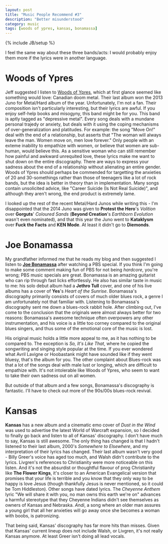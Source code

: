 ```yaml
---
layout: post
title: "Music People Recommend #3"
description: "Better misunderstood"
category: music 
tags: [woods of ypres, kansas, bonamassa]
---
```

{% include JB/setup %}

I feel the same way about these three bands/acts: I would probably enjoy them more if the lyrics were in another language.

Woods of Ypres
==============

Jeff suggested I listen to [Woods of Ypres](https://en.wikipedia.org/wiki/Woods_of_Ypres), which at first glance seemed like something would love: Canadian doom metal. Their last album won the 2013 Juno for Metal/Hard album of the year. Unfortunately, I'm not a fan. Their composition isn't particularly interesting, but their lyrics are awful. If you enjoy self-help books and misogyny, this band might be for you. This band is aptly tagged as "depressive metal". Every song deals with a mundane personal trajedy or anxiety, but deals with it using the coping mechanisms of over-generalization and platitudes. For example: the song "Move On!" deal with the end of a relationship, but asserts that "The woman will always leave the man. Women move on, men love forever." Only people with an exteme inability to empathize with women, or believe that women are sub-human, would believe this. As a sensitive woman who can still remember how painful and awkward unrequited love, these lyrics make me want to shut down on the entire discography. There are ways to express your sadness about the end of a relationship without alienating an entire gender. Woods of Ypres should perhaps be commended for targetting the anxieties of 20 and 30-somethings rather than those of teenagers like a lot of rock bands, but the idea is better in theory than in implementation.  Many songs contain unsolicited advice, like "Career Suicide (Is Not Real Suicide)", and although they aren't wrong, the end product is extremely lame.

I looked up the rest of the recent Metal/Hard Junos while writing this - I'm disappointed that the 2014 Juno was given to **Protest the Hero**'s *Volition* over **Gorguts**' *Coloured Sands* (**Beyond Creation**'s *Earthborn Evolution* wasn't even nominated), and that this year the Juno went to **Kataklysm** over **Fuck the Facts** and **KEN Mode**. At least it didn't go to **Diemonds**.


Joe Bonamassa
=============

My grandfather informed me that he reads my blog and then suggested I listen to [**Joe Bonamassa**](https://en.wikipedia.org/wiki/Joe_Bonamassa) after watching a PBS special. If you think I'm going to make some comment making fun of PBS for not being *hardcore*, you're wrong; PBS music specials are great. Bonamassa is an amazing guitarist who can rip through fast licks effortlessly. He also has similar taste in music to me: his solo debut album had a **Jethro Tull** cover, and one of his live albums has a cover of **Yes**'s *Heart of the Sunrise*. Bonamassa's discography primarily consists of covers of much older blues rock, a genre I am unfortunately not that familiar with. Listening to Bonamassa's discography sent me down a blues-rock rabbit hole. After climbing out, I've come to the conclusion that the originals were almost always better for two reasons: Bonamassa's awesome technique often overpowers any other instrumentation, and his voice is a little too corney compared to the original blues singers, and thus some of the emotional core of the music is lost. 

His original music holds a little more appeal to me, as it has nothing to be compared to. The exception is *So, It's Like That*, where he copied the songwriting and singing style popular at the time. If you ever wondered what Avril Lavigne or Hoobastank might have sounded like if they went bluesy, that's the album for you. The other complaint about Blues-rock was that a lot of the songs deal with male lust or longing, which are difficult to empathize with. It's not intolerable like Woods of Ypres, who seem to want to take their own sadness out on all women.

But outside of that album and a few songs, Bonamassa's discography is fantastic. I'll have to check out more of the 90s/00s blues-rock revival.

Kansas
======

**Kansas** has a new album and a cinematic emo cover of *Dust in the Wind* was used to advertise the latest World of Warcraft expansion, so I decided to finally go back and listen to all of Kansas' discography. I don't have much to say, Kansas is still awesome. The only thing has changed is that I hadn't listened to their last album, 2000's *Somewhere to Elsewhere*, and my interpretation of their lyrics has changed. Their last album wasn't very good - Billy Greer's voice has aged too much, and Walsh didn't contribute to the lyrics. Livgren's references to Christianity were more noticeable on this listen. And it's not the absurdist or thoughtful flavour of prog Christianity like **The Flower Kings**, it's closer to an American Evangelical version that promises that your life is terrible and you know that they only way to be happy is love Jesus (though thankfully Jesus is never mentioned, so it could be Tom Hiddleston). Other songs have dated lyrics. The *Cheyenne Anthem* lyric "We will share it with you, no man owns this earth we're on" advances a harmful stereotype that they Cheyenne Indians didn't see themselves as owners of Kansas and Nebraska. *Andi*, a song where an older man assures a young girl that all her anxieties will go away once she becomes a woman with boobs, is patronizing. 

That being said, Kansas' discography has far more hits than misses. Given that Kansas' current lineup does not include Walsh,  or Livgren, it's not really Kansas anymore. At least Greer isn't doing all lead vocals.

